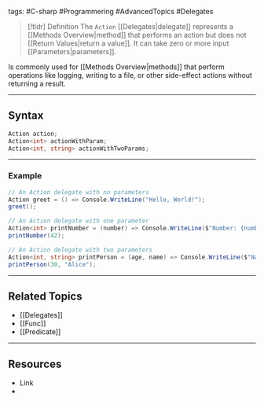 tags: #C-sharp #Programmering #AdvancedTopics #Delegates 

> [!tldr] Definition
> The `Action` [[Delegates|delegate]] represents a [[Methods Overview|method]] that performs an action but does not [[Return Values|return a value]]. It can take zero or more input [[Parameters|parameters]].

Is commonly used for [[Methods Overview|methods]] that perform operations like logging, writing to a file, or other side-effect actions without returning a result.

---

## Syntax
```csharp
Action action;
Action<int> actionWithParam;
Action<int, string> actionWithTwoParams;
```

---

### Example
```csharp
// An Action delegate with no parameters
Action greet = () => Console.WriteLine("Hello, World!");
greet();

// An Action delegate with one parameter
Action<int> printNumber = (number) => Console.WriteLine($"Number: {number}");
printNumber(42);

// An Action delegate with two parameters
Action<int, string> printPerson = (age, name) => Console.WriteLine($"Name: {name}, Age: {age}");
printPerson(30, "Alice");
```

---

## Related Topics
- [[Delegates]]
- [[Func]]
- [[Predicate]]

---

## Resources
- Link
- 